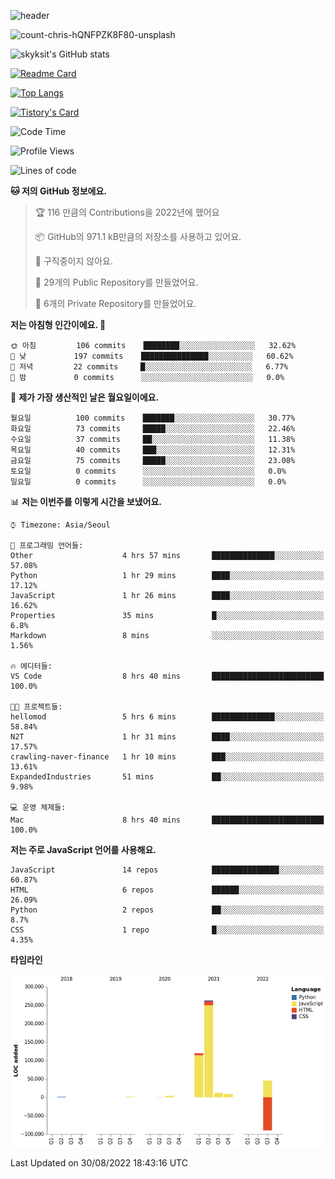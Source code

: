 <!-- Header -->
![header](https://capsule-render.vercel.app/api?type=waving&color=auto&text=Hi%20there👋&textBg=true&animation=twinkling&fontSize=40)

<!-- title image -->
![count-chris-hQNFPZK8F80-unsplash](https://user-images.githubusercontent.com/20593462/186829883-69329c21-f07c-49b2-a545-bfd851b7c943.jpg)

<!-- github stats -->
![skyksit's GitHub stats](https://github-readme-stats.vercel.app/api?username=skyksit&show_icons=true&theme=radical)

[![Readme Card](https://github-readme-stats.vercel.app/api/pin/?username=skyksit&repo=react-native-todo-app-tdd&theme=radical)](https://github.com/skyksit/react-native-todo-app-tdd)

[![Top Langs](https://github-readme-stats.vercel.app/api/top-langs/?username=skyksit&layout=compact&theme=radical)](https://github.com/skyksit/)

[![Tistory's Card](https://github-readme-tistory-card.vercel.app/api/badge?name=skyksit&theme=kakao)](https://github.com/skyksit/)

<!--START_SECTION:waka-->
![Code Time](http://img.shields.io/badge/Code%20Time-5%20hrs%2038%20mins-blue)

![Profile Views](http://img.shields.io/badge/Profile%20Views-86-blue)

![Lines of code](https://img.shields.io/badge/%EC%A0%80%EB%8A%94%20%EC%97%AC%ED%83%9C%EA%B9%8C%EC%A7%80%20-367%20Thousand%20%EC%A4%84%EC%9D%98%20%EC%BD%94%EB%93%9C%EB%A5%BC%20%EC%9E%91%EC%84%B1%ED%96%88%EC%96%B4%EC%9A%94.-blue)

**🐱 저의 GitHub 정보에요.** 

> 🏆 116 만큼의 Contributions을 2022년에 했어요
 > 
> 📦 GitHub의 971.1 kB만큼의 저장소를 사용하고 있어요. 
 > 
> 🚫 구직중이지 않아요.
 > 
> 📜 29개의 Public Repository를 만들었어요. 
 > 
> 🔑 6개의 Private Repository를 만들었어요.  
 > 
**저는 아침형 인간이에요. 🐤** 

```text
🌞 아침         106 commits    ████████░░░░░░░░░░░░░░░░░   32.62% 
🌆 낮　         197 commits    ███████████████░░░░░░░░░░   60.62% 
🌃 저녁         22 commits     █░░░░░░░░░░░░░░░░░░░░░░░░   6.77% 
🌙 밤　         0 commits      ░░░░░░░░░░░░░░░░░░░░░░░░░   0.0%

```
📅 **제가 가장 생산적인 날은 월요일이에요.** 

```text
월요일          100 commits    ███████░░░░░░░░░░░░░░░░░░   30.77% 
화요일          73 commits     █████░░░░░░░░░░░░░░░░░░░░   22.46% 
수요일          37 commits     ██░░░░░░░░░░░░░░░░░░░░░░░   11.38% 
목요일          40 commits     ███░░░░░░░░░░░░░░░░░░░░░░   12.31% 
금요일          75 commits     █████░░░░░░░░░░░░░░░░░░░░   23.08% 
토요일          0 commits      ░░░░░░░░░░░░░░░░░░░░░░░░░   0.0% 
일요일          0 commits      ░░░░░░░░░░░░░░░░░░░░░░░░░   0.0%

```


📊 **저는 이번주를 이렇게 시간을 보냈어요.** 

```text
⌚︎ Timezone: Asia/Seoul

💬 프로그래밍 언어들: 
Other                    4 hrs 57 mins       ██████████████░░░░░░░░░░░   57.08% 
Python                   1 hr 29 mins        ████░░░░░░░░░░░░░░░░░░░░░   17.12% 
JavaScript               1 hr 26 mins        ████░░░░░░░░░░░░░░░░░░░░░   16.62% 
Properties               35 mins             █░░░░░░░░░░░░░░░░░░░░░░░░   6.8% 
Markdown                 8 mins              ░░░░░░░░░░░░░░░░░░░░░░░░░   1.56%

🔥 에디터들: 
VS Code                  8 hrs 40 mins       █████████████████████████   100.0%

🐱‍💻 프로젝트들: 
hellomod                 5 hrs 6 mins        ██████████████░░░░░░░░░░░   58.84% 
N2T                      1 hr 31 mins        ████░░░░░░░░░░░░░░░░░░░░░   17.57% 
crawling-naver-finance   1 hr 10 mins        ███░░░░░░░░░░░░░░░░░░░░░░   13.61% 
ExpandedIndustries       51 mins             ██░░░░░░░░░░░░░░░░░░░░░░░   9.98%

💻 운영 체제들: 
Mac                      8 hrs 40 mins       █████████████████████████   100.0%

```

**저는 주로 JavaScript 언어를 사용해요.** 

```text
JavaScript               14 repos            ███████████████░░░░░░░░░░   60.87% 
HTML                     6 repos             ██████░░░░░░░░░░░░░░░░░░░   26.09% 
Python                   2 repos             ██░░░░░░░░░░░░░░░░░░░░░░░   8.7% 
CSS                      1 repo              █░░░░░░░░░░░░░░░░░░░░░░░░   4.35%

```


**타임라인**

![Chart not found](https://raw.githubusercontent.com/skyksit/skyksit/main/charts/bar_graph.png) 


 Last Updated on 30/08/2022 18:43:16 UTC
<!--END_SECTION:waka-->

<!--
**skyksit/skyksit** is a ✨ _special_ ✨ repository because its `README.md` (this file) appears on your GitHub profile.

Here are some ideas to get you started:

- 🔭 I’m currently working on ...
- 🌱 I’m currently learning ...
- 👯 I’m looking to collaborate on ...
- 🤔 I’m looking for help with ...
- 💬 Ask me about ...
- 📫 How to reach me: ...
- 😄 Pronouns: ...
- ⚡ Fun fact: ...
-->
